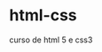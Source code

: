 # html-css
 curso de html 5 e css3

<a href="https://erikalaiane.github.io/html-css/modulo2/desafiocap16/index.html">